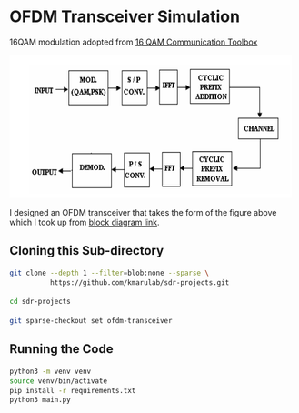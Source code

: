 # OFDM Transceiver Simulation

16QAM modulation adopted from [16 QAM Communication Toolbox ](https://16qam-system.readthedocs.io/en/latest/index.html) 

![Basic OFDM Transceiver Block Diagram](./OFDM_Transceiver_Block_diag.png)

I designed an OFDM transceiver that takes the form of the figure above which I took up from [block diagram link](https://www.researchgate.net/figure/Block-diagram-showing-a-basic-OFDM-transceiver_fig1_47619650). 

## Cloning this Sub-directory
```bash
git clone --depth 1 --filter=blob:none --sparse \
          https://github.com/kmarulab/sdr-projects.git

cd sdr-projects

git sparse-checkout set ofdm-transceiver
```
## Running the Code
```bash
python3 -m venv venv
source venv/bin/activate
pip install -r requirements.txt
python3 main.py
```